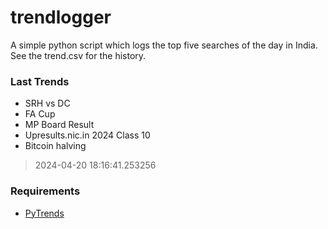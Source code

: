 # trendlogger
A simple python script which logs the top five searches of the day in India.<br>See the trend.csv for the history.<br>

<!-- Last Trends -->
### Last Trends
* SRH vs DC
* FA Cup
* MP Board Result
* Upresults.nic.in 2024 Class 10
* Bitcoin halving
> 2024-04-20 18:16:41.253256

<!-- Requirements -->
### Requirements
* [PyTrends](https://github.com/dreyco676/pytrends)
